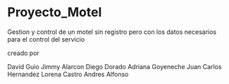 # Proyecto_Motel

Gestion y control de un motel sin registro pero con los datos necesarios para el control del servicio

creado por 

David Guio 
Jimmy Alarcon
Diego Dorado
Adriana Goyeneche
Juan Carlos Hernandez
Lorena Castro
Andres Alfonso

